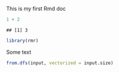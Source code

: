 This is my first Rmd doc


```r
1 + 2
```



```
## [1] 3
```









```r
library(rmr)
```




Some text



```r
from.dfs(input, vectorized = input.size)
```



